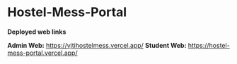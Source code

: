 # Hostel-Mess-Portal

**Deployed web links**

**Admin Web:** https://vjtihostelmess.vercel.app/
**Student Web:** https://hostel-mess-portal.vercel.app/
